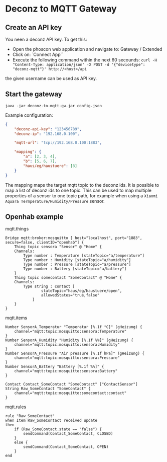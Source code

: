 # Deconz to MQTT Gateway

## Create an API key

You neen a deconz API key. To get this:

- Open the phoscon web application and navigate to: Gateway / Extended
- Click on: `Connect App``
- Execute the following command within the next 60 secounds: `curl -H "Content-Type: application/json" -X POST -d '{"devicetype": "deconz-mqtt"}' http://<host>/api`

the given username can be used as API key.

## Start the gateway

`java -jar deconz-to-mqtt-gw.jar config.json`

Example configuration:

```json
{
    "deconz-api-key": "123456789",
    "deconz-ip": "192.168.0.100",

	"mqtt-url": "tcp://192.168.0.100:1883",

    "mapping": {
        "a": [2, 3, 4],
        "b": [5, 6, 7],
        "haus/eg/haustuere": [8]
    }
}
```

The mapping maps the target mqtt topic to the deconz ids.
It is possible to map a list of deconz ids to one topic.
This can be used to map multiple properties of a sensor to one 
topic path, for example when using a `Xiaomi Aquara Termperature/Humidity/Pressure` sensor.

## Openhab example 

mqtt.things
```
Bridge mqtt:broker:mosquitto [ host="localhost", port="1883", secure=false, clientID="openhab"] {
	Thing topic sensora "Sensor" @ "Home" {
    Channels:
    	Type number : Temperature [stateTopic="a/temperature"]
    	Type number : Humidity [stateTopic="a/humidity"]
		Type number : Pressure [stateTopic="a/pressure"]
		Type number : Battery [stateTopic="a/battery"]
	}
	Thing topic somecontact "SomeContact" @ "Home" {
    Channels:
    	Type string : contact [
				stateTopic="haus/eg/haustuere/open", 
				allowedStates="true,false"
			]
	}
}
```

mqtt.items
```
Number SensorA_Temperatur "Temperatur [%.1f °C]" (gHeizung) {
	channel="mqtt:topic:mosquitto:sensora:Temperature"
}
Number SensorA_Humidity "Humidity [%.1f %%]" (gHeizung) {
	channel="mqtt:topic:mosquitto:sensora:Humidity"
}
Number SensorA_Pressure "Air pressure [%.1f hPa]" (gHeizung) {
	channel="mqtt:topic:mosquitto:sensora:Pressure"
}
Number SensorA_Battery "Battery [%.1f %%]" {
	channel="mqtt:topic:mosquitto:sensora:Battery"
}

Contact Contact_SomeContact "SomeContact" ["ContactSensor"]
String Raw_SomeContact "SomeContact" {
	channel="mqtt:topic:mosquitto:somecontact:contact"
}
```

mqtt.rules
```
rule "Raw_SomeContact" 
when Item Raw_SomeContact received update
then 
    if (Raw_SomeContact.state == "false") {
        sendCommand(Contact_SomeContact, CLOSED)
    }
    else {
        sendCommand(Contact_SomeContact, OPEN)
    }
end
```